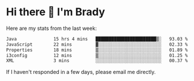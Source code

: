 # Hi there 👋 I'm Brady

Here are my stats from the last week:
<!--START_SECTION:waka-->

```txt
Java              15 hrs 4 mins   ███████████████████████▒░   93.03 %
JavaScript        22 mins         ▓░░░░░░░░░░░░░░░░░░░░░░░░   02.33 %
Properties        18 mins         ▒░░░░░░░░░░░░░░░░░░░░░░░░   01.89 %
i3config          12 mins         ▒░░░░░░░░░░░░░░░░░░░░░░░░   01.25 %
XML               3 mins          ░░░░░░░░░░░░░░░░░░░░░░░░░   00.37 %
```

<!--END_SECTION:waka-->

If I haven't responded in a few days, please email me directly. 
